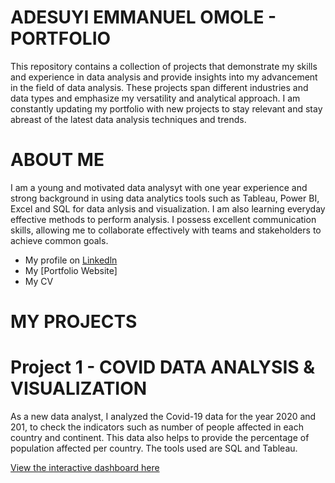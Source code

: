 # ADESUYI EMMANUEL OMOLE - PORTFOLIO
This repository contains a collection of projects that demonstrate my skills and experience in data analysis and provide insights into my advancement in the field of data analysis. These projects span different industries and data types and emphasize my versatility and analytical approach. I am constantly updating my portfolio with new projects to stay relevant and stay abreast of the latest data analysis techniques and trends.

# ABOUT ME
I am a young and motivated data analysyt with one year experience and strong background in using data analytics tools such as Tableau, Power BI, Excel and SQL for data anlysis and visualization. I am also learning everyday effective methods to perform analysis. I possess excellent communication skills, allowing me to collaborate effectively with teams and stakeholders to achieve common goals. 

- My profile on [Linkedln](https://www.linkedin.com/in/adesuyiemmanuelomole/)
- My [Portfolio Website]
- My CV

# MY PROJECTS
# Project 1 - COVID DATA ANALYSIS & VISUALIZATION 
As a new data analyst, I analyzed the Covid-19 data for the year 2020 and 201, to check the indicators such as number of people affected in each country and continent. This data also helps to provide the percentage of population affected per country. The tools used are SQL and Tableau.

[View the interactive dashboard here](https://public.tableau.com/app/profile/adesuyi.emmanuel.omole/viz/CovidDataVisualization_16934282535960/Dashboard1?publish=yes)


